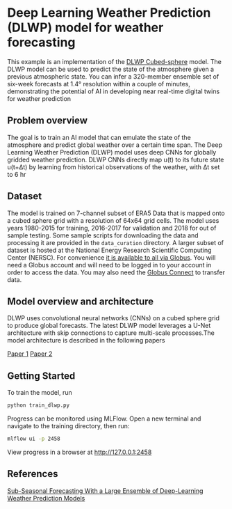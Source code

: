 # Deep Learning Weather Prediction (DLWP) model for weather forecasting

This example is an implementation of the 
[DLWP Cubed-sphere](https://agupubs.onlinelibrary.wiley.com/doi/epdf/10.1029/2021MS002502) 
model. The DLWP model can be used to predict the state of the atmosphere given a previous
atmospheric state.  You can infer a 320-member ensemble set of six-week forecasts at 1.4°
resolution within a couple of minutes, demonstrating the potential of AI in developing 
near real-time digital twins for weather prediction

## Problem overview

The goal is to train an AI model that can emulate the state of the atmosphere and predict 
global weather over a certain time span. The Deep Learning Weather Prediction (DLWP) model 
uses deep CNNs for globally gridded weather prediction. DLWP CNNs directly map u(t) to 
its future state u(t+Δt) by learning from historical observations of the weather, 
with Δt set to 6 hr

## Dataset

The model is trained on 7-channel subset of ERA5 Data that is mapped onto a cubed sphere grid 
with a resolution of 64x64 grid cells. 
The model uses years 1980-2015 for training, 2016-2017 for validation 
and 2018 for out of sample testing. Some sample scripts for downloading the data and processing
it are provided in the `data_curation` directory. A larger subset of dataset is hosted at the
National Energy Research Scientific Computing Center (NERSC). For convenience
[it is available to all via Globus](https://app.globus.org/file-manager?origin_id=945b3c9e-0f8c-11ed-8daf-9f359c660fbd&origin_path=%2F~%2Fdata%2F).
You will need a Globus account and will need to be logged in to your account in order
to access the data. You may also need the [Globus Connect](https://www.globus.org/globus-connect)
to transfer data. 


## Model overview and architecture

DLWP uses convolutional neural networks (CNNs) on a cubed sphere grid to produce global forecasts. 
The latest DLWP model leverages a U-Net architecture with skip connections to capture multi-scale 
processes.The model architecture is described in the following papers

[Paper 1](https://agupubs.onlinelibrary.wiley.com/doi/full/10.1029/2021MS002502)
[Paper 2](https://agupubs.onlinelibrary.wiley.com/doi/10.1029/2020MS002109)

## Getting Started

To train the model, run

```bash
python train_dlwp.py
```

Progress can be monitored using MLFlow. Open a new terminal and navigate to the training
directory, then run:

```bash
mlflow ui -p 2458
```

View progress in a browser at <http://127.0.0.1:2458>

## References

[Sub-Seasonal Forecasting With a Large Ensemble of Deep-Learning Weather Prediction Models](https://agupubs.onlinelibrary.wiley.com/doi/full/10.1029/2021MS002502)
